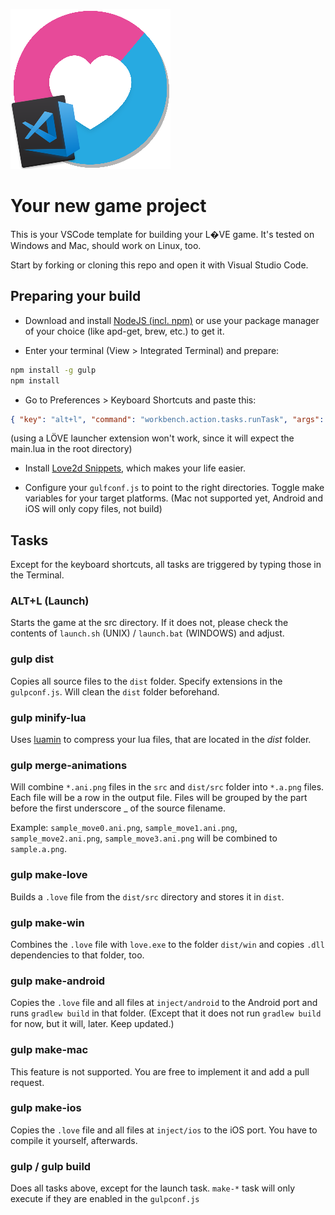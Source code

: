 ![L�VE + VSCode Logo](README_LOGO.png "NewGame - Visual Studio Code Template for the L�VE framework")

# Your new game project #

This is your VSCode template for building your L�VE game. It's tested on Windows and Mac, should work on Linux, too.

Start by forking or cloning this repo and open it with Visual Studio Code.

## Preparing your build ##

- Download and install [NodeJS (incl. npm)](https://nodejs.org) or use your package manager of your choice (like apd-get, brew, etc.) to get it.

- Enter your terminal (View > Integrated Terminal) and prepare:

```bash
npm install -g gulp
npm install
```

- Go to Preferences > Keyboard Shortcuts and paste this:

```json
{ "key": "alt+l", "command": "workbench.action.tasks.runTask", "args": "launch" }
```
(using a LÖVE launcher extension won't work, since it will expect the main.lua in the root directory)

- Install [Love2d Snippets](https://marketplace.visualstudio.com/items?itemName=pixelwar.love2dsnippets), which makes your life easier.

- Configure your `gulfconf.js` to point to the right directories. Toggle make variables for your target platforms. (Mac not supported yet, Android and iOS will only copy files, not build) 

## Tasks ##

Except for the keyboard shortcuts, all tasks are triggered by typing those in the Terminal.

### ALT+L (Launch) ###

Starts the game at the src directory. If it does not, please check the contents of `launch.sh` (UNIX) / `launch.bat` (WINDOWS) and adjust.

### gulp dist ###

Copies all source files to the `dist` folder. Specify extensions in the `gulpconf.js`. Will clean the `dist` folder beforehand.

### gulp minify-lua ###

Uses [luamin](https://github.com/mathiasbynens/luamin) to compress your lua files, that are located in the _dist_ folder.

### gulp merge-animations ###

Will combine `*.ani.png` files in the `src` and `dist/src` folder into `*.a.png` files. Each file will be a row in the output file. Files will be grouped by the part before the first underscore \_ of the source filename.

Example: `sample_move0.ani.png`, `sample_move1.ani.png`, `sample_move2.ani.png`, `sample_move3.ani.png` will be combined to `sample.a.png`.

### gulp make-love ###

Builds a `.love` file from the `dist/src` directory and stores it in `dist`.

### gulp make-win ###

Combines the `.love` file with `love.exe` to the folder `dist/win` and copies `.dll` dependencies to that folder, too.

### gulp make-android ###

Copies the `.love` file and all files at `inject/android` to the Android port and runs `gradlew build` in that folder. (Except that it does not run `gradlew build` for now, but it will, later. Keep updated.)

### gulp make-mac ###

This feature is not supported. You are free to implement it and add a pull request. 

### gulp make-ios ###

Copies the `.love` file and all files at `inject/ios` to the iOS port. You have to compile it yourself, afterwards. 

### gulp / gulp build ###

Does all tasks above, except for the launch task. `make-*` task will only execute if they are enabled in the `gulpconf.js`